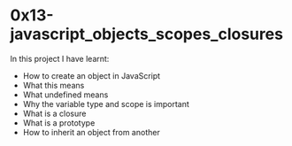 # 0x13-javascript_objects_scopes_closures
In this project I have learnt:
- How to create an object in JavaScript
- What this means
- What undefined means
- Why the variable type and scope is important
- What is a closure
- What is a prototype
- How to inherit an object from another